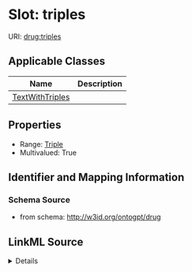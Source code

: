 # Slot: triples

URI: [drug:triples](http://w3id.org/ontogpt/drug/triples)



<!-- no inheritance hierarchy -->




## Applicable Classes

| Name | Description |
| --- | --- |
[TextWithTriples](TextWithTriples.md) | 






## Properties

* Range: [Triple](Triple.md)
* Multivalued: True








## Identifier and Mapping Information







### Schema Source


* from schema: http://w3id.org/ontogpt/drug




## LinkML Source

<details>
```yaml
name: triples
from_schema: http://w3id.org/ontogpt/drug
rank: 1000
multivalued: true
alias: triples
owner: TextWithTriples
domain_of:
- TextWithTriples
range: Triple
inlined: true
inlined_as_list: true

```
</details>